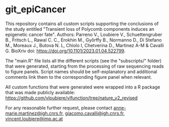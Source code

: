 # git_epiCancer

This repository contains all custom scripts supporting the conclusions of the study entitled "Transient loss of Polycomb components induces an epigenetic cancer fate".
Authors: Parreno V., Loubiere V., Schuettengruber B., Fritsch L., Rawal C. C., Erokhin M., Győrffy B., Normanno D., Di Stefano M., Moreaux J., Butova N. L, Chiolo I, Chetverina D., Martinez A-M & Cavalli G.
BioXriv doi: https://doi.org/10.1101/2023.01.04.522799.

The "main.R" file lists all the different scripts (see the "subscripts/" folder) that were generated, starting from the processing of raw sequencing reads to figure panels.
Script names should be self-explanatory and additional comments link them to the corresponding figure panel when relevant.

All custom functions that were generated were wrapped into a R package that was made publicly available: https://github.com/vloubiere/vlfunction/tree/nature_v2_revised

For any reasonable further request, please contact anne-marie.martinez@igh.cnrs.fr, giacomo.cavalli@igh.cnrs.fr, vincent.loubiere@imp.ac.at

